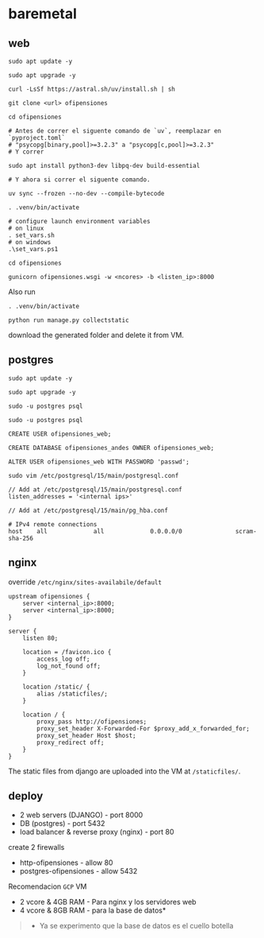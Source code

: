 # baremetal

## web

```
sudo apt update -y

sudo apt upgrade -y

curl -LsSf https://astral.sh/uv/install.sh | sh

git clone <url> ofipensiones

cd ofipensiones

# Antes de correr el siguente comando de `uv`, reemplazar en `pyproject.toml`
# "psycopg[binary,pool]>=3.2.3" a "psycopg[c,pool]>=3.2.3"
# Y correr

sudo apt install python3-dev libpq-dev build-essential

# Y ahora si correr el siguente comando.

uv sync --frozen --no-dev --compile-bytecode

. .venv/bin/activate

# configure launch environment variables
# on linux
. set_vars.sh
# on windows
.\set_vars.ps1

cd ofipensiones

gunicorn ofipensiones.wsgi -w <ncores> -b <listen_ip>:8000
```

Also run 

```
. .venv/bin/activate

python run manage.py collectstatic
```

download the generated folder and delete it from VM.

## postgres

```
sudo apt update -y

sudo apt upgrade -y

sudo -u postgres psql

sudo -u postgres psql

CREATE USER ofipensiones_web;

CREATE DATABASE ofipensiones_andes OWNER ofipensiones_web;

ALTER USER ofipensiones_web WITH PASSWORD 'passwd';
```

```
sudo vim /etc/postgresql/15/main/postgresql.conf

// Add at /etc/postgresql/15/main/postgresql.conf
listen_addresses = '<internal ips>'
```

```
// Add at /etc/postgresql/15/main/pg_hba.conf

# IPv4 remote connections
host    all             all             0.0.0.0/0               scram-sha-256
```

## nginx

override `/etc/nginx/sites-availabile/default`

```
upstream ofipensiones {
    server <internal_ip>:8000;
    server <internal_ip>:8000;
}

server {
    listen 80;

    location = /favicon.ico { 
        access_log off; 
        log_not_found off; 
    }

    location /static/ {
        alias /staticfiles/;
    }

    location / {
        proxy_pass http://ofipensiones;
        proxy_set_header X-Forwarded-For $proxy_add_x_forwarded_for;
        proxy_set_header Host $host;
        proxy_redirect off;
    }
}
```

The static files from django are uploaded into the VM at `/staticfiles/`.

## deploy

- 2 web servers (DJANGO) - port 8000
- DB (postgres) - port 5432
- load balancer & reverse proxy (nginx) - port 80

create 2 firewalls

- http-ofipensiones - allow 80
- postgres-ofipensiones - allow 5432

Recomendacion `GCP` VM

- 2 vcore & 4GB RAM - Para nginx y los servidores web
- 4 vcore & 8GB RAM - para la base de datos*

> * Ya se experimento que la base de datos es el cuello botella
